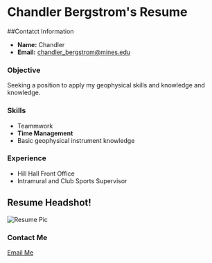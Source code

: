 
# Chandler Bergstrom's Resume

##Contatct Information
- **Name:** Chandler 
- **Email:** chandler_bergstrom@mines.edu

### Objective
Seeking a position to apply my geophysical skills and knowledge and knowledge.

### Skills 
- Teammwork
- **Time Management**
- Basic geophysical instrument knowledge

### Experience
- Hill Hall Front Office 
- Intramural and Club Sports Supervisor 

## Resume Headshot!
![Resume Pic](https://images.sidearmdev.com/convert?url=https%3a%2f%2fdxbhsrqyrr690.cloudfront.net%2fsidearm.nextgen.sites%2fmines.sidearmsports.com%2fimages%2f2024%2f11%2f12%2fchandler-bergstrom.JPG&type=webp)

### Contact Me
[Email Me](mailto:chandler_bergstrom@mines.edu)

